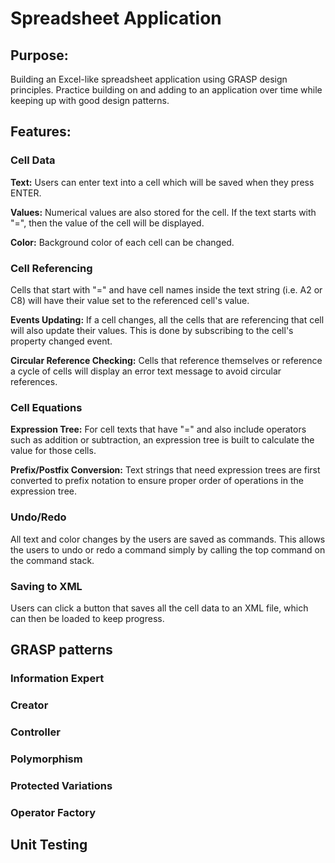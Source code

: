 # Spreadsheet Application

## Purpose:
Building an Excel-like spreadsheet application using GRASP design principles. Practice building on and adding to an application over time while keeping up with good design patterns.

## Features:
### Cell Data
**Text:** Users can enter text into a cell which will be saved when they press ENTER. 

**Values:** Numerical values are also stored for the cell. If the text starts with "=", then the value of the cell will be displayed.

**Color:** Background color of each cell can be changed.

### Cell Referencing
Cells that start with "=" and have cell names inside the text string (i.e. A2 or C8) will have their value set to the referenced cell's value.

**Events Updating:** If a cell changes, all the cells that are referencing that cell will also update their values. This is done by subscribing to the cell's property changed event.

**Circular Reference Checking:** Cells that reference themselves or reference a cycle of cells will display an error text message to avoid circular references.

### Cell Equations
**Expression Tree:** For cell texts that have "=" and also include operators such as addition or subtraction, an expression tree is built to calculate the value for those cells.

**Prefix/Postfix Conversion:** Text strings that need expression trees are first converted to prefix notation to ensure proper order of operations in the expression tree.

### Undo/Redo
All text and color changes by the users are saved as commands. This allows the users to undo or redo a command simply by calling the top command on the command stack.

### Saving to XML
Users can click a button that saves all the cell data to an XML file, which can then be loaded to keep progress.

## GRASP patterns
### Information Expert
### Creator
### Controller 
### Polymorphism
### Protected Variations
### Operator Factory

## Unit Testing
